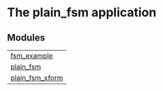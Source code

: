 

# The plain_fsm application #


## Modules ##


<table width="100%" border="0" summary="list of modules">
<tr><td><a href="http://github.com/uwiger/plain_fsm/blob/master/doc/fsm_example.md" class="module">fsm_example</a></td></tr>
<tr><td><a href="http://github.com/uwiger/plain_fsm/blob/master/doc/plain_fsm.md" class="module">plain_fsm</a></td></tr>
<tr><td><a href="http://github.com/uwiger/plain_fsm/blob/master/doc/plain_fsm_xform.md" class="module">plain_fsm_xform</a></td></tr></table>


